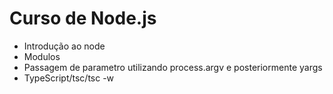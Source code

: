 # Curso de Node.js

* Introdução ao node
* Modulos
* Passagem de parametro utilizando process.argv e posteriormente yargs
* TypeScript/tsc/tsc -w
